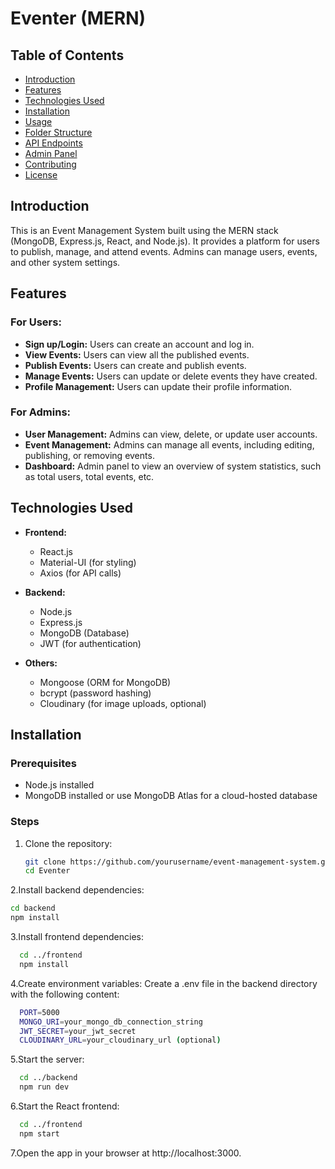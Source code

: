 # Eventer (MERN)

## Table of Contents
- [Introduction](#introduction)
- [Features](#features)
- [Technologies Used](#technologies-used)
- [Installation](#installation)
- [Usage](#usage)
- [Folder Structure](#folder-structure)
- [API Endpoints](#api-endpoints)
- [Admin Panel](#admin-panel)
- [Contributing](#contributing)
- [License](#license)

## Introduction
This is an Event Management System built using the MERN stack (MongoDB, Express.js, React, and Node.js). It provides a platform for users to publish, manage, and attend events. Admins can manage users, events, and other system settings.

## Features
### For Users:
- **Sign up/Login:** Users can create an account and log in.
- **View Events:** Users can view all the published events.
- **Publish Events:** Users can create and publish events.
- **Manage Events:** Users can update or delete events they have created.
- **Profile Management:** Users can update their profile information.

### For Admins:
- **User Management:** Admins can view, delete, or update user accounts.
- **Event Management:** Admins can manage all events, including editing, publishing, or removing events.
- **Dashboard:** Admin panel to view an overview of system statistics, such as total users, total events, etc.

## Technologies Used
- **Frontend:**
  - React.js
  - Material-UI (for styling)
  - Axios (for API calls)
  
- **Backend:**
  - Node.js
  - Express.js
  - MongoDB (Database)
  - JWT (for authentication)

- **Others:**
  - Mongoose (ORM for MongoDB)
  - bcrypt (password hashing)
  - Cloudinary (for image uploads, optional)

## Installation

### Prerequisites
- Node.js installed
- MongoDB installed or use MongoDB Atlas for a cloud-hosted database

### Steps

1. Clone the repository:

   ```bash
   git clone https://github.com/yourusername/event-management-system.git
   cd Eventer
   ```

2.Install backend dependencies:
  ```bash
  cd backend
  npm install
```

3.Install frontend dependencies:
  ```bash
    cd ../frontend
    npm install
```
   
4.Create environment variables:
Create a .env file in the backend directory with the following content:

  ```bash
    PORT=5000
    MONGO_URI=your_mongo_db_connection_string
    JWT_SECRET=your_jwt_secret
    CLOUDINARY_URL=your_cloudinary_url (optional)
```


5.Start the server:

  ```bash
    cd ../backend
    npm run dev
```
    

6.Start the React frontend:

  ```bash
    cd ../frontend
    npm start
```

7.Open the app in your browser at http://localhost:3000.
